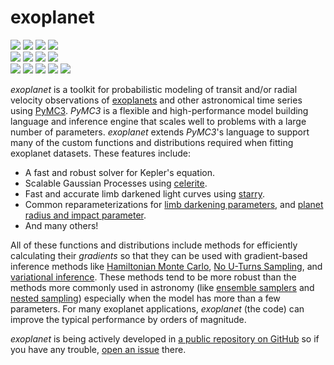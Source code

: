 exoplanet
=========

<p>
<a href="https://github.com/dfm/exoplanet">
<img src="https://img.shields.io/badge/GitHub-dfm%2Fexoplanet-blue.svg?style=flat"></a>
<a href="https://github.com/dfm/exoplanet/blob/master/LICENSE">
<img src="https://img.shields.io/badge/license-MIT-blue.svg?style=flat"></a>
<a href="https://zenodo.org/badge/latestdoi/138077978">
<img src="https://zenodo.org/badge/138077978.svg"></a>
<a href="https://docs.google.com/viewer?url=https://github.com/dfm/exoplanet/raw/master-pdf/paper/exoplanet.pdf">
<img src="https://img.shields.io/badge/read-the_paper_draft-blue.svg?style=flat"></a>
<br>
<a href="https://travis-ci.com/dfm/exoplanet">
<img src="https://img.shields.io/travis/dfm/exoplanet/master.svg?style=flat&label=tests"></a>
<a href="https://dev.azure.com/foremanmackey/exoplanet/_build?definitionId=1">
<img src="https://img.shields.io/azure-devops/build/foremanmackey/704922a0-a57f-4d16-bbea-e37f58c88ba5/1/master.svg?label=paper"></a>
<a href="https://exoplanet.dfm.io">
<img src="https://img.shields.io/readthedocs/exoplanet.svg?style=flat"></a>
<a href="https://github.com/dfm/exoplanet/actions">
<img src="https://github.com/dfm/exoplanet/workflows/style/badge.svg?style=flat"></a>
<br>
<a href="https://rodluger.github.io/starry">
<img src="https://img.shields.io/badge/powered_by-starry-EB5368.svg?style=flat"></a>
<a href="https://celerite.readthedocs.io">
<img src="https://img.shields.io/badge/powered_by-celerite-EB5368.svg?style=flat"></a>
<a href="https://docs.pymc.io">
<img src="https://img.shields.io/badge/powered_by-PyMC3-EB5368.svg?style=flat"></a>
<a href="http://www.astropy.org">
<img src="https://img.shields.io/badge/powered_by-AstroPy-EB5368.svg?style=flat"></a>
<a href="https://github.com/rodluger/corTeX">
<img src="https://img.shields.io/badge/powered_by-corTeX-EB5368.svg?style=flat"></a>
</p>

*exoplanet* is a toolkit for probabilistic modeling of transit and/or
radial velocity observations of
[exoplanets](https://en.wikipedia.org/wiki/Exoplanet) and other
astronomical time series using [PyMC3](https://docs.pymc.io). *PyMC3* is
a flexible and high-performance model building language and inference
engine that scales well to problems with a large number of parameters.
*exoplanet* extends *PyMC3*'s language to support many of the custom
functions and distributions required when fitting exoplanet datasets.
These features include:

- A fast and robust solver for Kepler's equation.
- Scalable Gaussian Processes using
  [celerite](https://celerite.readthedocs.io).
- Fast and accurate limb darkened light curves using
  [starry](https://rodluger.github.io/starry).
- Common reparameterizations for [limb darkening
  parameters](https://arxiv.org/abs/1308.0009), and [planet radius and
  impact parameter](https://arxiv.org/abs/1811.04859).
- And many others!

All of these functions and distributions include methods for efficiently
calculating their *gradients* so that they can be used with
gradient-based inference methods like [Hamiltonian Monte
Carlo](https://arxiv.org/abs/1206.1901), [No U-Turns
Sampling](https://arxiv.org/abs/1111.4246), and [variational
inference](https://arxiv.org/abs/1603.00788). These methods tend to be
more robust than the methods more commonly used in astronomy (like
[ensemble samplers](https://emcee.readthedocs.io) and [nested
sampling](https://ccpforge.cse.rl.ac.uk/gf/project/multinest/))
especially when the model has more than a few parameters. For many
exoplanet applications, *exoplanet* (the code) can improve the typical
performance by orders of magnitude.

*exoplanet* is being actively developed in [a public repository on
GitHub](https://github.com/dfm/exoplanet) so if you have any trouble,
[open an issue](https://github.com/dfm/exoplanet/issues) there.
